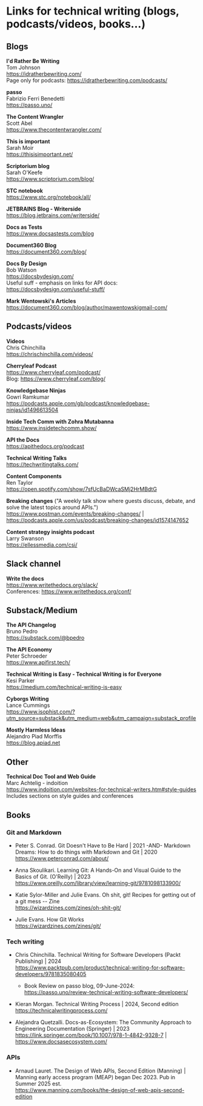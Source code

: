 # Links for technical writing (blogs, podcasts/videos, books...)

## Blogs

**I'd Rather Be Writing**<br>
Tom Johnson<br>
https://idratherbewriting.com/<br>
Page only for podcasts: https://idratherbewriting.com/podcasts/

**passo**<br>
Fabrizio Ferri Benedetti<br>
https://passo.uno/

**The Content Wrangler**<br>
Scott Abel<br>
https://www.thecontentwrangler.com/

**This is important**<br>
Sarah Moir<br>
https://thisisimportant.net/

**Scriptorium blog**<br>
Sarah O'Keefe<br>
https://www.scriptorium.com/blog/

**STC notebook**<br>
https://www.stc.org/notebook/all/

**JETBRAINS Blog - Writerside**<br>
https://blog.jetbrains.com/writerside/

**Docs as Tests**<br>
https://www.docsastests.com/blog

**Document360 Blog**<br>
https://document360.com/blog/

**Docs By Design**<br>
Bob Watson<br>
https://docsbydesign.com/<br>
Useful suff - emphasis on links for API docs: https://docsbydesign.com/useful-stuff/

**Mark Wentowski's Articles**<br>
https://document360.com/blog/author/mawentowskigmail-com/

## Podcasts/videos

**Videos**<br> 
Chris Chinchilla<br>
https://chrischinchilla.com/videos/

**Cherryleaf Podcast**<br>
https://www.cherryleaf.com/podcast/<br>
Blog: https://www.cherryleaf.com/blog/

**Knowledgebase Ninjas**<br>
Gowri Ramkumar<br>
https://podcasts.apple.com/gb/podcast/knowledgebase-ninjas/id1496613504

**Inside Tech Comm with Zohra Mutabanna**<br>
https://www.insidetechcomm.show/

**API the Docs**<br>
https://apithedocs.org/podcast

**Technical Writing Talks**<br>
https://techwritingtalks.com/

**Content Components**<br>
Ren Taylor<br>
https://open.spotify.com/show/7sfUcBaDWcaSMj2HrMBdtG

**Breaking changes** ("A weekly talk show where guests discuss, debate, and solve the latest topics around APIs.")<br>
https://www.postman.com/events/breaking-changes/ | https://podcasts.apple.com/us/podcast/breaking-changes/id1574147652

**Content strategy insights podcast**<br>
Larry Swanson<br>
https://ellessmedia.com/csi/

## Slack channel<br>

**Write the docs**<br> 
https://www.writethedocs.org/slack/<br>
Conferences: https://www.writethedocs.org/conf/

## Substack/Medium

**The API Changelog**<br>
Bruno Pedro<br>
https://substack.com/@bpedro

**The API Economy**<br>
Peter Schroeder<br>
https://www.apifirst.tech/


**Technical Writing is Easy - Technical Writing is for Everyone**<br>
Kesi Parker<br>
https://medium.com/technical-writing-is-easy

**Cyborgs Writing**<br>
Lance Cummings<br>
https://www.isophist.com/?utm_source=substack&utm_medium=web&utm_campaign=substack_profile

**Mostly Harmless Ideas**<br>
Alejandro Piad Morffis<br>
https://blog.apiad.net

## Other

**Technical Doc Tool and Web Guide**<br>
Marc Achtelig - indoition<br>
https://www.indoition.com/websites-for-technical-writers.htm#style-guides<br>
Includes sections on style guides and conferences

## Books

### Git and Markdown

- Peter S. Conrad. Git Doesn't Have to Be Hard | 2021 -AND- Markdown Dreams: How to do things with Markdown and Git | 2020 <br>
  https://www.peterconrad.com/about/

- Anna Skoulikari. Learning Git: A Hands-On and Visual Guide to the Basics of Git. (O'Reilly) | 2023<br>
  https://www.oreilly.com/library/view/learning-git/9781098133900/

- Katie Sylor-Miller and Julie Evans. Oh shit, git! Recipes for getting out of a git mess -- Zine<br>
  https://wizardzines.com/zines/oh-shit-git/

- Julie Evans. How Git Works<br>
  https://wizardzines.com/zines/git/  

### Tech writing 

- Chris Chinchilla. Technical Writing for Software Developers (Packt Publishing) | 2024<br>
  https://www.packtpub.com/product/technical-writing-for-software-developers/9781835080405<br>
  - Book Review on passo blog, 09-June-2024: https://passo.uno/review-technical-writing-software-developers/
- Kieran Morgan. Technical Writing Process | 2024, Second edition<br>
  https://technicalwritingprocess.com/

- Alejandra Quetzalli. Docs-as-Ecosystem: The Community Approach to Engineering Documentation (Springer) | 2023<br>
	https://link.springer.com/book/10.1007/978-1-4842-9328-7 | https://www.docsasecosystem.com/

### APIs

- Arnaud Lauret. The Design of Web APIs, Second Edition (Manning) | Manning early access program (MEAP) began Dec 2023. Pub in Summer 2025 est.<br>
https://www.manning.com/books/the-design-of-web-apis-second-edition
